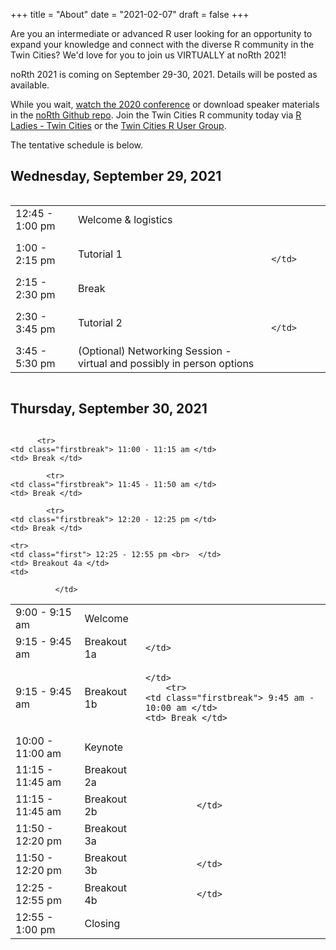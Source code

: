 +++
title = "About"
date = "2021-02-07"
draft = false
+++

Are you an intermediate or advanced R user looking for an opportunity to expand your knowledge and connect with the diverse R community in the Twin Cities? We'd love for you to join us VIRTUALLY at noRth 2021! 

noRth 2021 is coming on September 29-30, 2021. Details will be posted as available.

While you wait, <a href = "https://www.youtube.com/playlist?list=PL7aOYMht_9VVUFWU5c7HSI3cEg8jG4o_g" target="_blank"> watch the 2020 conference</a> or download speaker materials in the <a href = "https://github.com/rnorthconference/2020Talks" target="_blank"> noRth Github repo</a>. Join the Twin Cities R community today via <a href="https://www.meetup.com/rladies-tc/">R Ladies - Twin Cities</a> or the <a href="https://www.meetup.com/twincitiesrug/"> Twin Cities R User Group</a>.

The tentative schedule is below.

## Wednesday, September 29, 2021
<div style="overflow-x:auto;">
<table class="table">
  <tr>
    <td class="first"> 12:45 - 1:00 pm </td>
    <td> Welcome & logistics </td>
  </tr>
    <tr>
    <td class="first"> 1:00 - 2:15 pm <br>  </td>
    <td> Tutorial 1 </td>
     <td> 
        
              </td>
  </tr>
  <tr>
    <td class="firstbreak"> 2:15 - 2:30 pm </td>
    <td> Break </td>
  </tr>
  <tr>
    <td class="first"> 2:30 - 3:45 pm <br>  </td>
    <td> Tutorial 2 </td>
            <td> 
              
              </td>

  </tr>
    </tr>
    <tr>
    <td class="firstbreak"> 3:45 - 5:30 pm </td>
    <td> (Optional) Networking Session - virtual and possibly in person options </td>
  </tr>
</table>
</div>

## Thursday, September 30, 2021

<div style="overflow-x:auto;">
<table class="table">
  <tr>
    <td class="first"> 9:00 - 9:15 am </td>
    <td> Welcome </td>
  </tr>
    <tr>
    <td class="first"> 9:15 - 9:45 am <br>  </td>
    <td> Breakout 1a </td>
    <td> 
    
    </td>
  </tr>
  <tr>
    <td class="first"> 9:15 - 9:45 am <br> </td>
    <td> Breakout 1b </td> <td> 
    
    </td>
        <tr>
    <td class="firstbreak"> 9:45 am - 10:00 am </td>
    <td> Break </td>
  </tr>

  </tr>
  <tr>
    <td class="first"> 10:00 - 11:00 am <br>  </td>
    <td> Keynote </td>
    <td> 
    
</td>
  </tr>
  
          <tr>
    <td class="firstbreak"> 11:00 - 11:15 am </td>
    <td> Break </td>
  </tr>

  <tr>
    <td class="first"> 11:15 - 11:45 am <br>  </td>
    <td> Breakout 2a </td>
    <td> 
    
</td>
  </tr>
  <tr>
    <td class="first"> 11:15 - 11:45 am <br>  </td>
    <td> Breakout 2b </td>
        <td> 
        
              </td>
  </tr>
  
            <tr>
    <td class="firstbreak"> 11:45 - 11:50 am </td>
    <td> Break </td>
  </tr>
  
  <tr>
    <td class="first"> 11:50 - 12:20 pm <br>  </td>
    <td> Breakout 3a </td>
    <td> 
    
</td>
  </tr>
  <tr>
    <td class="first"> 11:50 - 12:20 pm <br>  </td>
    <td> Breakout 3b </td>
        <td> 
        
              </td>
  </tr>
  
            <tr>
    <td class="firstbreak"> 12:20 - 12:25 pm </td>
    <td> Break </td>
  </tr>

    <tr>
    <td class="first"> 12:25 - 12:55 pm <br>  </td>
    <td> Breakout 4a </td>
    <td> 
      
              </td>
  </tr>
      <tr>
    <td class="first"> 12:25 - 12:55 pm <br>  </td>
    <td> Breakout 4b </td>
        <td> 
        
              </td>
  </tr>
  <tr>
    <td class="firstbreak"> 12:55 - 1:00 pm </td>
    <td> Closing </td>
</table>
</div>